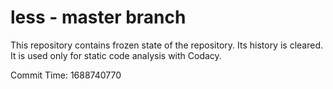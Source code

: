 # less - master branch

This repository contains frozen state of the repository.
Its history is cleared. It is used only for static code
analysis with Codacy.

Commit Time: 1688740770